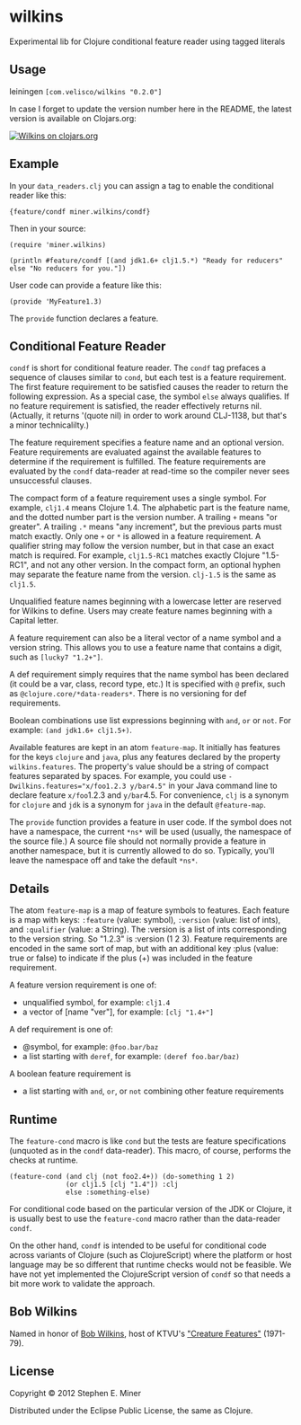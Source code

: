 # wilkins

Experimental lib for Clojure conditional feature reader using tagged literals

## Usage

leiningen `[com.velisco/wilkins "0.2.0"]`

In case I forget to update the version number here in the README, the latest version is available on
Clojars.org:

[![Wilkins on clojars.org][latest]][clojar]

[latest]: https://clojars.org/com.velisco/wilkins/latest-version.svg "Wilkins on clojars.org"
[clojar]: https://clojars.org/com.velisco/wilkins



## Example

In your `data_readers.clj` you can assign a tag to enable the conditional reader like this:

	{feature/condf miner.wilkins/condf}
	
Then in your source:

	(require 'miner.wilkins)
	
    (println #feature/condf [(and jdk1.6+ clj1.5.*) "Ready for reducers" else "No reducers for you."])

User code can provide a feature like this:

    (provide 'MyFeature1.3)
	
The `provide` function declares a feature.

## Conditional Feature Reader

`condf` is short for conditional feature reader.  The `condf` tag prefaces a sequence of clauses
similar to `cond`, but each test is a feature requirement.  The first feature requirement to be
satisfied causes the reader to return the following expression.  As a special case, the symbol
`else` always qualifies.  If no feature requirement is satisfied, the reader effectively returns
nil.  (Actually, it returns '(quote nil) in order to work around CLJ-1138, but that's a minor
technicalilty.)

The feature requirement specifies a feature name and an optional version.  Feature requirements are
evaluated against the available features to determine if the requirement is fulfilled.  The feature
requirements are evaluated by the `condf` data-reader at read-time so the compiler never sees
unsuccessful clauses.

The compact form of a feature requirement uses a single symbol.  For example, `clj1.4` means Clojure
1.4.  The alphabetic part is the feature name, and the dotted number part is the version number.  A
trailing `+` means "or greater".  A trailing `.*` means "any increment", but the previous parts must
match exactly.  Only one `+` or `*` is allowed in a feature requirement.  A qualifier string may
follow the version number, but in that case an exact match is required.  For example, `clj1.5-RC1`
matches exactly Clojure "1.5-RC1", and not any other version.  In the compact form, an optional hyphen may
separate the feature name from the version.  `clj-1.5` is the same as `clj1.5`.

Unqualified feature names beginning with a lowercase letter are reserved for Wilkins to define.  Users
may create feature names beginning with a Capital letter.

A feature requirement can also be a literal vector of a name symbol and a version string.  This allows you to use
a feature name that contains a digit, such as `[lucky7 "1.2+"]`.

A def requirement simply requires that the name symbol has been declared (it could be a var, class,
record type, etc.)  It is specified with `@` prefix, such as `@clojure.core/*data-readers*`.  There
is no versioning for def requirements.

Boolean combinations use list expressions beginning with `and`, `or` or `not`.  For example: `(and
jdk1.6+ clj1.5+)`.

Available features are kept in an atom `feature-map`.  It initially has features for the keys
`clojure` and `java`, plus any features declared by the property `wilkins.features`.  The property's
value should be a string of compact features separated by spaces.  For example, you could use
`-Dwilkins.features="x/foo1.2.3 y/bar4.5"` in your Java command line to declare feature `x/foo`1.2.3
and `y/bar`4.5.  For convenience, `clj` is a synonym for `clojure` and `jdk` is a synonym for `java`
in the default `@feature-map`.

The `provide` function provides a feature in user code.  If the symbol does not have a namespace,
the current `*ns*` will be used (usually, the namespace of the source file.)  A source file should
not normally provide a feature in another namespace, but it is currently allowed to do so.
Typically, you'll leave the namespace off and take the default `*ns*`.


## Details

The atom `feature-map` is a map of feature symbols to features.  Each feature is a map with keys: `:feature`
(value: symbol), `:version` (value: list of ints), and `:qualifier` (value: a String).  The :version
is a list of ints corresponding to the version string.  So "1.2.3" is :version (1 2 3).  Feature
requirements are encoded in the same sort of map, but with an additional key :plus (value: true or
false) to indicate if the plus (+) was included in the feature requirement.

A feature version requirement is one of:
* unqualified symbol, for example: `clj1.4`
* a vector of [name "ver"], for example: `[clj "1.4+"]`

A def requirement is one of:
* @symbol, for example: `@foo.bar/baz`
* a list starting with `deref`, for example: `(deref foo.bar/baz)`

A boolean feature requirement is
* a list starting with `and`, `or`, or `not` combining other feature requirements


## Runtime

The `feature-cond` macro is like `cond` but the tests are feature specifications (unquoted as in the
`condf` data-reader).  This macro, of course, performs the checks at runtime.

    (feature-cond (and clj (not foo2.4+)) (do-something 1 2)
	              (or clj1.5 [clj "1.4"]) :clj 
				  else :something-else)

For conditional code based on the particular version of the JDK or Clojure, it is usually best to
use the `feature-cond` macro rather than the data-reader `condf`.  

On the other hand, `condf` is intended to be useful for conditional code across variants of Clojure
(such as ClojureScript) where the platform or host language may be so different that runtime checks
would not be feasible.  We have not yet implemented the ClojureScript version of `condf` so that
needs a bit more work to validate the approach.


## Bob Wilkins

Named in honor of [Bob Wilkins](http://en.wikipedia.org/wiki/Bob_Wilkins), host of KTVU's
["Creature Features"](http://www.bobwilkins.net/creaturefeatures.htm) (1971-79).

## License

Copyright © 2012 Stephen E. Miner

Distributed under the Eclipse Public License, the same as Clojure.
